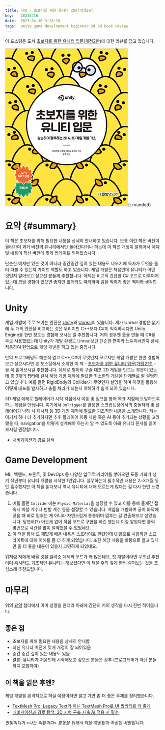 ```yaml
---
title: 서평 - 초보자를 위한 유니티 입문(개정2판)
key:   20230416
date:  2023-04-16 3:28:20
tags:  unity game development beginner 2d 3d book review
---
```


이 포스팅은 도서 [초보자를 위한 유니티 입문(개정2판)]에 대한 리뷰를 담고 있습니다.

![초보자를 위한 유니티 입문표지](/assets/images/unity_for_beginner/cover.jpeg){:.rounded}

# 요약 {#summary}

이 책은 초보자를 위해 필요한 내용을 상세히 안내하고 있습니다.
보통 이런 책은 버전이 올라가며 과거 버전의 유니티에서만 돌아간다거나 하는데 이 책은 개정이 잘되어서 예제 및 내용이 최신 버전에 맞게 업데이트 되어있습니다.

단순한 예제만 있는 것이 아니라 중간중간 깊이 있는 내용도 나오기에 독자가 무엇을 좀 더 파볼 수 있는지 가이드 역할도 하고 있습니다.
게임 개발은 처음인데 유니티가 어떤 것인지 알아보고 싶으신 분들께 추천합니다.
예제는 비교적 간단한 C# 코드로 이루어져 있는데 코딩 경험이 있으면 좋지만 없더라도 따라하며 감을 익히기 좋은 책이라 생각합니다.

<!--more-->

# Unity

게임 개발에 주로 쓰이는 엔진은 [Unity](https://unity.com/kr)와 [Unreal](https://www.unrealengine.com/ko/unreal-engine-5)이 있습니다.
제가 Unreal 경험은 없기에 두 개의 엔진을 비교하는 것은 무리지만 C++보다 C#이 익숙하시다면 Unity Engine을 한번 정도는 경험해 보시는 걸 추천합니다.
저의 경우엔 툴을 만들 때 C#을 주로 사용했었는데 Unity가 개발 환경도 Unreal보단 단순한 편이라 느껴져서인지 금세 적응하여 현업으로 게임 개발을 하고 있는 중입니다.

만약 프로그래밍도 해본적 없고 C++,C#이 무엇인지 모르지만 게임 개발은 한번 경험해보고 싶으시다면 본 포스팅에서 소개한 이 책 - [초보자를 위한 유니티 입문(개정2판)] - 을 꼭 읽어보시길 추천합니다.
예제로 병아리 구슬 대포 2D 게임을 만드는 부분이 있는데 총 3개의 챕터에 걸쳐 해당 게임 제작에 필요한 최소한의 개념을 단계별로 잘 설명하고 있습니다.
예를 들면 RigidBody와 Collider가 무엇인지 설명을 하며 이것을 활용해 어떻게 대포를 발사하고 충돌 처리가 되는지 이해하기 쉽게 되어 있습니다.

3D 게임 예제로 플레이어가 시작 지점에서 이동 및 점프를 통해 목표 지점에 도달하도록 하는 게임을 만듭니다.
여기에서 `OnTrigger`를 활용한 스크립트상에서의 충돌처리 및 플레이어가 낙하 시 재시작 등 3D 게임 제작에 필요한 기초적인 내용을 소개합니다.
저는 여기서 하나 더 추가하자면 추후 플레이어 이동 제한 혹은 AI 등이 추가되는 상황을 고려했을 때, navigation을 어떻게 설계해야 하는지 알 수 있도록 아래 유니티 문서를 읽어보시길 권장합니다.

- [내비게이션과 경로 탐색](https://docs.unity3d.com/kr/2021.3/Manual/Navigation.html)


# Game Development

ML, 백엔드, 프론트, 및 DevOps 등 다양한 업무로 커리어를 쌓아오던 도중 기회가 생겨 작년부터 유니티 개발을 시작한 1인입니다.
실무하는데 필수적인 내용은 2~3개월 동안 흡수했지만 이 책을 읽다보니 역시 유니티에 대해 모르는게 많다는 걸 다시 한번 느꼈습니다.

1. 예를 들면 `Collider`에는 `Physic Material`을 설정할 수 있고 이를 통해 물체간 접속시 마찰 계수나 반발 계수 등을 설정할 수 있습니다.
게임을 개발하며 공이 바닥에 닿을 때 바로 멈추는 게 아니라 자연스럽게 통통튀며 멈추는 걸 연출해보고 싶었습니다.
당연히(?) 아는게 없어 직접 코드로 구현을 하긴 했는데 이걸 알았다면 클릭 몇번으로 시간을 많이 절약했을 수 있었네요.
2. 이 책을 통해 또 재밌게 배운 내용은 스프라이트 관련인데 UI용으로 사용하던 스프라이트에 대해 이해를 좀 더 하게 되었습니다.
또한 해당 내용을 바탕으로 알고 있다면 좀 더 좋을 내용이 있을지 고민하게 되었네요.

위처럼 저에게 배울 것을 알려준 예제와 코드가 꽤 많은데요, 첫 개발이라면 무조건 추천이며 혹시라도 기초적인 유니티는 해보셨다면 이 책을 주의 깊게 한번 살펴보는 것을 조심스레 추천드립니다.



# 마무리

위의 [요약](#summary) 챕터에서 이미 설명을 한터라 아래에 간단히 저의 생각을 다시 한번 적어둡니다.

## 좋은 점

- 초보자를 위해 필요한 내용을 상세히 안내함
- 최신 유니티 버전에 맞게 개정이 잘 되어있음
- 중간 중간 깊이 있는 내용도 있음
- 결론: 유니티가 처음인데 시작해보고 싶으신 분들은 강추 (프로그래머가 아닌 분들까지 포함하여)

## 이 책을 읽은 후엔?

게임 개발을 본격적으로 하실 예정이라면 알고 가면 좀 더 좋은 주제를 정리했습니다.

- [TextMesh Pro: Legacy Text가 아닌 TextMesh Pro로 UI 퀄리티를 더 좋게](https://docs.unity3d.com/kr/2023.2/Manual/com.unity.textmeshpro.html)
- [내비게이션과 경로 탐색: 3D 지형 구축 시 & AI 적용 시 필수](https://docs.unity3d.com/kr/2021.3/Manual/Navigation.html)


*한빛미디어 \<나는 리뷰어다\> 활동을 위해서 책을 제공받아 작성된 서평입니다.*


[초보자를 위한 유니티 입문(개정2판)]: https://hanbit.co.kr/media/books/book_view.html?p_code=B1399693424